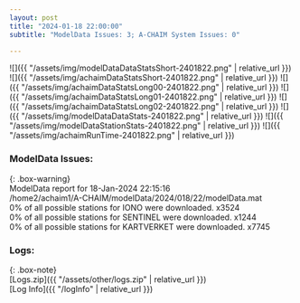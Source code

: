 ```yaml
---
layout: post
title: "2024-01-18 22:00:00"
subtitle: "ModelData Issues: 3; A-CHAIM System Issues: 0"

---
```


![]({{ "/assets/img/modelDataDataStatsShort-2401822.png" | relative_url }})
![]({{ "/assets/img/achaimDataStatsShort-2401822.png" | relative_url }})
![]({{ "/assets/img/achaimDataStatsLong00-2401822.png" | relative_url }})
![]({{ "/assets/img/achaimDataStatsLong01-2401822.png" | relative_url }})
![]({{ "/assets/img/achaimDataStatsLong02-2401822.png" | relative_url }})
![]({{ "/assets/img/modelDataDataStats-2401822.png" | relative_url }})
![]({{ "/assets/img/modelDataStationStats-2401822.png" | relative_url }})
![]({{ "/assets/img/achaimRunTime-2401822.png" | relative_url }})


### ModelData Issues:  
  
{: .box-warning}  
 ModelData report for 18-Jan-2024 22:15:16   
 /home2/achaim1/A-CHAIM/modelData/2024/018/22/modelData.mat   
 0% of all possible stations for IONO were downloaded. x3524   
 0% of all possible stations for SENTINEL were downloaded. x1244   
 0% of all possible stations for KARTVERKET were downloaded. x7745   
  


### Logs:  
  
{: .box-note}  
[Logs.zip]({{ "/assets/other/logs.zip" | relative_url }})  
[Log Info]({{ "/logInfo" | relative_url }})  
